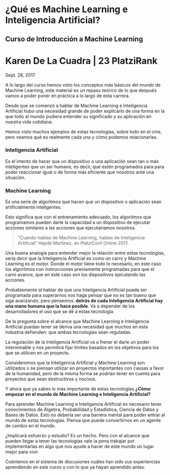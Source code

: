 # ¿Qué es Machine Learning e Inteligencia Artificial?

## Curso de Introducción a Machine Learning

# Karen De La Cuadra | 23 PlatziRank

Sept. 28, 2017

A lo largo del curso hemos visto los conceptos más básicos del mundo de Machine Learning, este material es un repaso teórico de lo que después vamos a poder poner en práctica a lo largo de esta carrera.

Desde que se comenzó a hablar de Machine Learning e Inteligencia Artificial hubo una necesidad grande de poder explicarlo de una forma en la que todo el mundo pudiera entender su significado y su aplicación en nuestra vida cotidiana.

Hemos visto muchos ejemplos de estas tecnologías, sobre todo en el cine, pero veamos qué es realmente cada una y cómo podemos relacionarlas.

### Inteligencia Artificial

Es el intento de hacer que un dispositivo o una aplicación sean tan o más inteligentes que un ser humano, es decir, que estén programados para para poder reaccionar igual o de forma más eficiente que nosotros ante una situación.

### Machine Learning
Es una serie de algoritmos que hacen que un dispositivo o aplicación sean artificialmente inteligentes.

Esto significa que con el entrenamiento adecuado, los algoritmos que programamos pueden darle la capacidad a un dispositivo de ejecutar acciones similares a las acciones que ejecutaríamos nosotros.

> “Cuando hablas de Machine Learning, hablas de Inteligencia Artificial”
Haydé Martínez, en PlatziConf Online 2017.

Una buena analogía para entender mejor la relación entre estas tecnologías, sería decir que la Inteligencia Artificial es como un carro y Machine Learning es el motor. Donde el motor tiene todo lo necesario, en este caso los algoritmos con instrucciones previamente programadas para que el carro avance, que en este caso son los dispositivos ejecutando las acciones.

Probablemente al hablar de que una Inteligencia Artificial pueda ser programada para superarnos nos haga pensar que no es tan bueno que siga avanzando, pero pensemos: __detrás de cada Inteligencia Artificial hay una mano humana que la hace posible__.
Va a depender de los desarrolladores el uso que se dé a estas tecnología.

De la pregunta sobre el alcance que Machine Learning e Inteligencia Artificial puedan tener se deriva una necesidad que muchos en esta industria defienden: que ambas tecnologías sean reguladas.

La regulación de la Inteligencia Artificial va a frenar el darle un poder interminable y nos permitirá fijar límites basados en los objetivos para los que se utilicen en un proyecto.

Consideremos que la Inteligencia Artificial y Machine Learning son utilizados o se piensan utilizar en proyectos importantes con causas a favor de la humanidad, pero de la misma forma se podrían tener en cuenta para proyectos que sean destructivos y nocivos.

Y ahora que ya sabes lo más importante de estas tecnologías __¿Cómo empezar en el mundo de Machine Learning e Inteligencia Artificial?__

Para aprender Machine Learning e Inteligencia Artificial es necesario tener conocimientos de Álgebra, Probabilidad y Estadística, Ciencia de Datos y Bases de Datos. Esto no debería ser una barrera mental para poder entrar al mundo de estas tecnologías. Piensa que puede convertirnos en un agente de cambio en el mundo.

¿Implicará esfuerzo y estudio? Es un hecho. Pero con el alcance que pueden llegar a tener las tecnologías vale la pena trabajar por implementarlas en algo que nos ayude a hacer de este mundo un lugar mejor para vivir.

Cuéntenos en el sistema de discusiones cuáles han sido sus experiencias aprendiendo en este curso o con lo que ya hayan aprendido antes.
